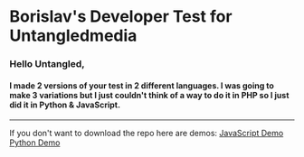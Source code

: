 # Borislav's Developer Test for Untangledmedia
### Hello Untangled,
#### I made 2 versions of your test in 2 different languages. I was going to make 3 variations but I just couldn't  think of a way to do it in PHP so I just did it in Python & JavaScript.
---
If you don't want to download the repo here are demos:
[JavaScript Demo](https://lanoow.blazingdev.xyz/untangled-media/javascript/)
[Python Demo](https://replit.com/@lanoow/Untangledmedias-Developer-Test-Borislav#main.py)
